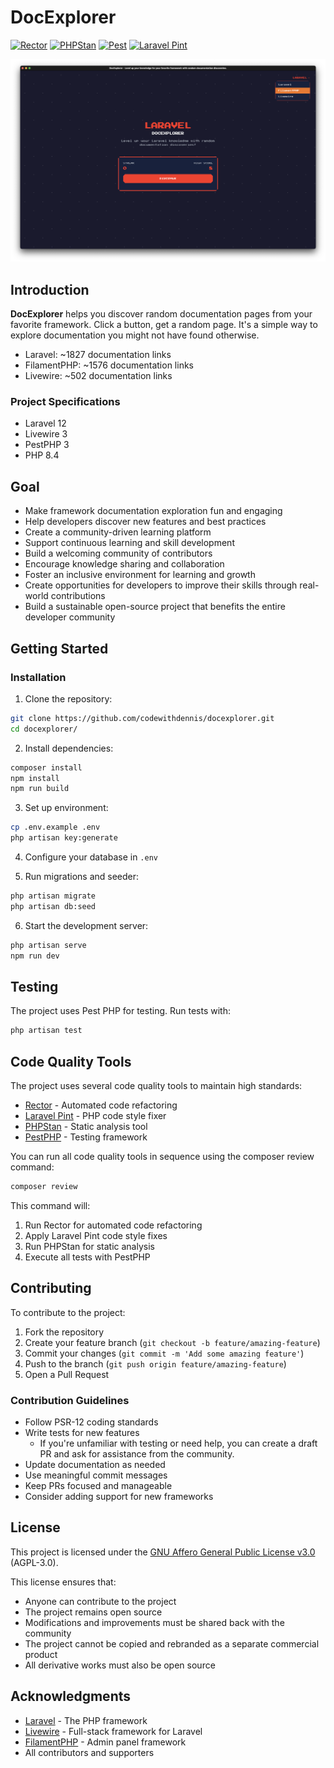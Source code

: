 # DocExplorer

[![Rector](https://github.com/CodeWithDennis/docexplorer/actions/workflows/rector.yml/badge.svg)](https://github.com/CodeWithDennis/docexplorer/actions/workflows/rector.yml)
[![PHPStan](https://github.com/CodeWithDennis/docexplorer/actions/workflows/phpstan.yml/badge.svg)](https://github.com/CodeWithDennis/docexplorer/actions/workflows/phpstan.yml)
[![Pest](https://github.com/CodeWithDennis/docexplorer/actions/workflows/pest.yml/badge.svg)](https://github.com/CodeWithDennis/docexplorer/actions/workflows/pest.yml)
[![Laravel Pint](https://github.com/CodeWithDennis/docexplorer/actions/workflows/pint.yml/badge.svg)](https://github.com/CodeWithDennis/docexplorer/actions/workflows/pint.yml)

![DocExplorer Thumbnail](thumbnail.png)

## Introduction

**DocExplorer** helps you discover random documentation pages from your favorite framework. Click a button, get a random page. It's a simple way to explore documentation you might not have found otherwise.

- Laravel: ~1827 documentation links
- FilamentPHP: ~1576 documentation links
- Livewire: ~502 documentation links

### Project Specifications

- Laravel 12
- Livewire 3
- PestPHP 3
- PHP 8.4

## Goal

- Make framework documentation exploration fun and engaging
- Help developers discover new features and best practices
- Create a community-driven learning platform
- Support continuous learning and skill development
- Build a welcoming community of contributors
- Encourage knowledge sharing and collaboration
- Foster an inclusive environment for learning and growth
- Create opportunities for developers to improve their skills through real-world contributions
- Build a sustainable open-source project that benefits the entire developer community

## Getting Started

### Installation

1. Clone the repository:

```bash
git clone https://github.com/codewithdennis/docexplorer.git
cd docexplorer/
```

2. Install dependencies:

```bash
composer install
npm install
npm run build
```

3. Set up environment:

```bash
cp .env.example .env
php artisan key:generate
```

4. Configure your database in `.env`

5. Run migrations and seeder:

```bash
php artisan migrate
php artisan db:seed
```

6. Start the development server:

```bash
php artisan serve
npm run dev
```

## Testing

The project uses Pest PHP for testing. Run tests with:

```bash
php artisan test
```

## Code Quality Tools

The project uses several code quality tools to maintain high standards:

- [Rector](https://github.com/rectorphp/rector) - Automated code refactoring
- [Laravel Pint](https://laravel.com/docs/pint) - PHP code style fixer
- [PHPStan](https://phpstan.org/) - Static analysis tool
- [PestPHP](https://pestphp.com/) - Testing framework

You can run all code quality tools in sequence using the composer review command:

```bash
composer review
```

This command will:
1. Run Rector for automated code refactoring
2. Apply Laravel Pint code style fixes
3. Run PHPStan for static analysis
4. Execute all tests with PestPHP

## Contributing

To contribute to the project:

1. Fork the repository
2. Create your feature branch (`git checkout -b feature/amazing-feature`)
3. Commit your changes (`git commit -m 'Add some amazing feature'`)
4. Push to the branch (`git push origin feature/amazing-feature`)
5. Open a Pull Request

### Contribution Guidelines

- Follow PSR-12 coding standards
- Write tests for new features
    - If you're unfamiliar with testing or need help, you can create a draft PR and ask for assistance from the community.
- Update documentation as needed
- Use meaningful commit messages
- Keep PRs focused and manageable
- Consider adding support for new frameworks

## License

This project is licensed under the [GNU Affero General Public License v3.0](https://www.gnu.org/licenses/agpl-3.0.en.html) (AGPL-3.0).

This license ensures that:
- Anyone can contribute to the project
- The project remains open source
- Modifications and improvements must be shared back with the community
- The project cannot be copied and rebranded as a separate commercial product
- All derivative works must also be open source

## Acknowledgments

- [Laravel](https://laravel.com) - The PHP framework
- [Livewire](https://livewire.laravel.com) - Full-stack framework for Laravel
- [FilamentPHP](https://filamentphp.com) - Admin panel framework
- All contributors and supporters

